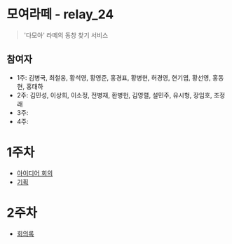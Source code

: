 # 모여라떼 - relay_24
> '다모아' 라떼의 동창 찾기 서비스

## 참여자
- 1주:  김병국, 최철웅, 황석영, 황영준, 홍경표, 황병현, 허경영, 현기엽, 황선영, 홍동현, 홍태하
- 2주: 김민성, 이상희, 이소정, 전병재, 환병헌, 김영렬, 설민주, 유시형, 장임호, 조정래
- 3주:
- 4주:

# 1주차
- [아이디어 회의](/week1_기획/20200727_아이디어회의.md)
- [기획](/week1_기획/기획.md)


# 2주차
- [회의록](/week2_A기능/20200807_모아라떼_2주차_A기능_구현_회의록.md)
